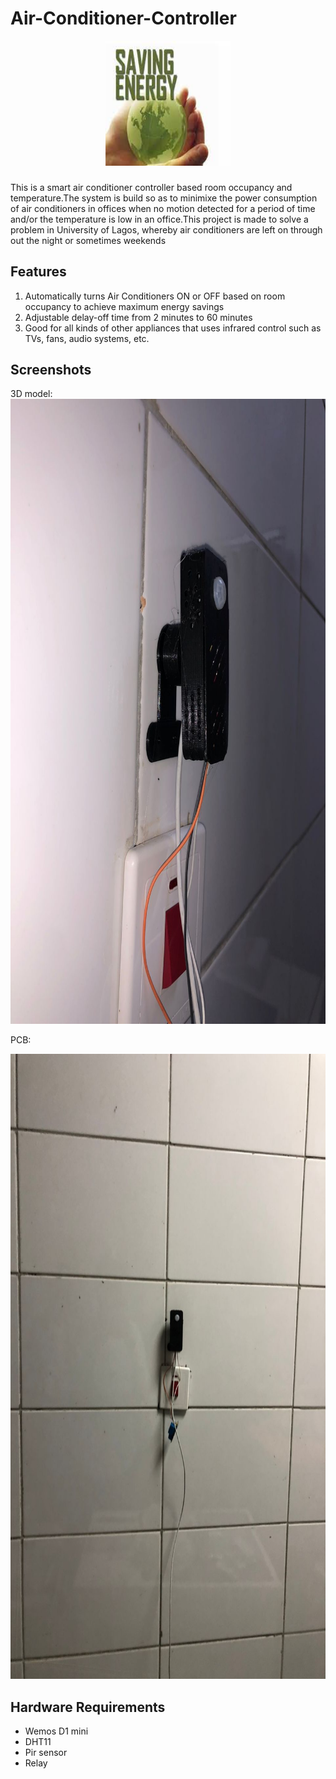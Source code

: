 # Air-Conditioner-Controller

<p align="center">
    <a href="" rel="noopener">
        <img width=200px height=200px src = "https://github.com/aliyou-sn/Air-Conditioner-Controller/blob/main/3D/Unknown-3" alt="AC controller">
    </a>
</p>

<h3 align="center"></h3>



This is a smart air conditioner controller based room occupancy and temperature.The system is build so as to minimixe the power consumption of air conditioners in offices when no motion detected for a period of time and/or the temperature is low in an office.This project is made to solve a problem in University of Lagos, whereby air conditioners are left on through out the night or sometimes weekends

## Features

1. Automatically turns Air Conditioners ON or OFF based on room occupancy to achieve maximum energy savings
2. Adjustable delay-off time from 2 minutes to 60 minutes
3. Good for all kinds of other appliances that uses infrared control such as TVs, fans, audio systems, etc.






## Screenshots

3D model:
<a href="" rel="noopener">
        <img width=1000px height=1000px src = "https://github.com/aliyou-sn/Air-Conditioner-Controller/blob/main/pics/3.jpeg" alt="">
    </a>


PCB:

<a href="" rel="noopener">
        <img width=1000px height=1000px src = "https://github.com/aliyou-sn/Air-Conditioner-Controller/blob/main/pics/6.jpeg" alt="">
    </a>



## Hardware Requirements

* Wemos D1 mini
* DHT11
* Pir sensor
* Relay

